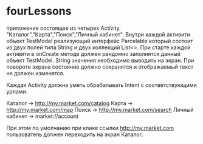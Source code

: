 # fourLessons
приложение состоящее из четырех Activity. "Каталог","Карта","Поиск","Личный кабинет".
Внутри каждой активити объект TestModel реализующий интерфейс Parcelable 
который состоит из двух полей типа String и двух коллекций List<>. 
При старте каждой активити в onCreate методе должен рандомно заполнятся данный объект TestModel.
String значения необходимо выводить на экран. При повороте экрана состояние должно сохранятся и отображаемый текст не должен изменятся.

Каждая Activity должна уметь обрабатывать Intent c соответствующими урлами.

Каталог -> http://my.market.com/catalog
Карта -> http://my.market.com/map
Поиск -> http://my.market.com/search
Личный кабинет -> market://account

При этом по умолчанию при клике ссылки http://my.market.com пользователь должен переходить на экран Каталог.
